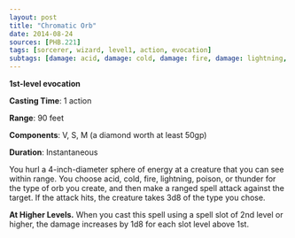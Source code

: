 ```yaml
---
layout: post
title: "Chromatic Orb"
date: 2014-08-24
sources: [PHB.221]
tags: [sorcerer, wizard, level1, action, evocation]
subtags: [damage: acid, damage: cold, damage: fire, damage: lightning, damage: poison, damage: thunder]
---
```


**1st-level evocation**

**Casting Time**: 1 action

**Range**: 90 feet

**Components**: V, S, M (a diamond worth at least 50gp)

**Duration**: Instantaneous

You hurl a 4-inch-diameter sphere of energy at a creature that you can see within range. You choose acid, cold, fire, lightning, poison, or thunder for the type of orb you create, and then make a ranged spell attack against the target. If the attack hits, the creature takes 3d8 of the type you chose.

**At Higher Levels.** When you cast this spell using a spell slot of 2nd level or higher, the damage increases by 1d8 for each slot level above 1st.